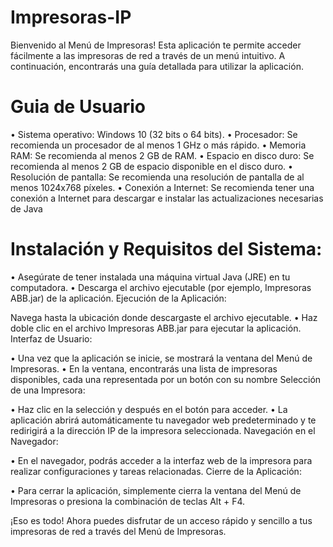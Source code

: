 # Impresoras-IP
Bienvenido al Menú de Impresoras! Esta aplicación te permite acceder fácilmente a las impresoras de red a través de un menú intuitivo. A continuación, encontrarás una guía detallada para utilizar la aplicación.

# Guia de Usuario
•	Sistema operativo: Windows 10 (32 bits o 64 bits).
•	Procesador: Se recomienda un procesador de al menos 1 GHz o más rápido.
•	Memoria RAM: Se recomienda al menos 2 GB de RAM.
•	Espacio en disco duro: Se recomienda al menos 2 GB de espacio disponible en el disco duro.
•	Resolución de pantalla: Se recomienda una resolución de pantalla de al menos 1024x768 píxeles.
•	Conexión a Internet: Se recomienda tener una conexión a Internet para descargar e instalar las actualizaciones necesarias de Java

# Instalación y Requisitos del Sistema:
•	Asegúrate de tener instalada una máquina virtual Java (JRE) en tu computadora.
•	Descarga el archivo ejecutable (por ejemplo, Impresoras ABB.jar) de la aplicación.
Ejecución de la Aplicación:

Navega hasta la ubicación donde descargaste el archivo ejecutable.
•	Haz doble clic en el archivo Impresoras ABB.jar para ejecutar la 	aplicación.
Interfaz de Usuario:

•	Una vez que la aplicación se inicie, se mostrará la ventana del Menú de 	Impresoras.
•	En la ventana, encontrarás una lista de impresoras disponibles, cada 	una representada por un botón con su nombre
Selección de una Impresora:

•	Haz clic en la selección y después en el botón para acceder.
•	La aplicación abrirá automáticamente tu navegador web 	predeterminado y te redirigirá a la dirección IP de la impresora 	seleccionada.
Navegación en el Navegador:

•	En el navegador, podrás acceder a la interfaz web de la impresora para 	realizar configuraciones y tareas relacionadas.
Cierre de la Aplicación:

•	Para cerrar la aplicación, simplemente cierra la ventana del Menú de 	Impresoras o presiona la combinación de teclas Alt + F4.

¡Eso es todo! Ahora puedes disfrutar de un acceso rápido y sencillo a tus impresoras de red a través del Menú de Impresoras.
